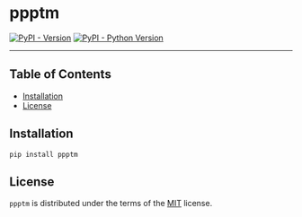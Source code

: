 # ppptm

[![PyPI - Version](https://img.shields.io/pypi/v/ppptm.svg)](https://pypi.org/project/ppptm)
[![PyPI - Python Version](https://img.shields.io/pypi/pyversions/ppptm.svg)](https://pypi.org/project/ppptm)

-----

## Table of Contents

- [Installation](#installation)
- [License](#license)

## Installation

```console
pip install ppptm
```

## License

`ppptm` is distributed under the terms of the [MIT](https://spdx.org/licenses/MIT.html) license.
